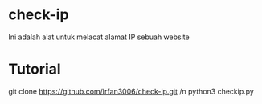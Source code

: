 # check-ip

Ini adalah alat untuk melacat alamat IP sebuah website

# Tutorial
git clone https://github.com/Irfan3006/check-ip.git /n
python3 checkip.py
